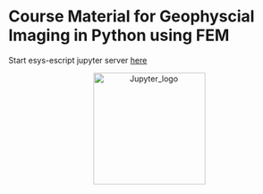 # Course Material for Geophyscial Imaging in Python using FEM


<p>
Start esys-escript jupyter server 
<a href="http://203.101.226.252/hub/user-redirect/git-pull?repo=https%3A%2F%2Fgithub.com%2FAndreaCodd%2Feenotes&rlpath=tree%2Feenotes%2FNotebooks%2F&branch=main">
here</a>
<CENTER>
<img src="https://upload.wikimedia.org/wikipedia/commons/thumb/3/38/Jupyter_logo.svg/207px-Jupyter_logo.svg.png" alt="Jupyter_logo" title="Jupyter logo" width="200">
</center>
</p>